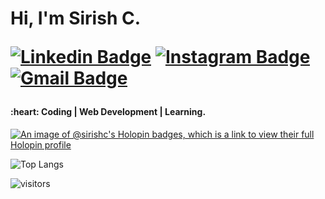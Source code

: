<h1>Hi, I'm Sirish C.

[![Linkedin Badge](https://img.shields.io/badge/-Sirish.C-blue?style=flat-square&logo=Linkedin&logoColor=white&link=https://www.linkedin.com/in/sirish-c/)](https://www.linkedin.com/in/sirish-c/)
[![Instagram Badge](https://img.shields.io/badge/-sirish_c_-purple?style=flat-square&logo=instagram&logoColor=white&link=https://www.instagram.com/sirish_c_/)](https://www.instagram.com/sirish_c_/)
[![Gmail Badge](https://img.shields.io/badge/-chejerlasirish@gmail.com-c14438?style=flat-square&logo=Gmail&logoColor=white&link=mailto:chejerlasirish@gmail.com)](mailto:chejerlasirish@gmail.com)

</h1>

<h4>
:heart: Coding | Web Development | Learning.
</h4>

[![An image of @sirishc's Holopin badges, which is a link to view their full Holopin profile](https://holopin.me/sirishc)](https://holopin.io/@sirishc)

![Top Langs](https://github-readme-stats.vercel.app/api/top-langs/?username=SirishC&hide=TeX&layout=compact)


![visitors](https://visitor-badge.laobi.icu/badge?page_id=SirishC.SirishC)
